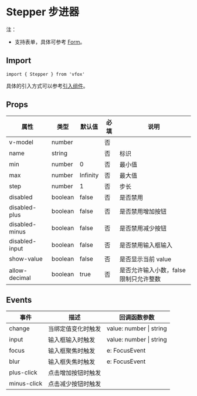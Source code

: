 # Stepper 步进器

注：

- 支持表单，具体可参考 [Form](./Form.md)。

## Import

```
import { Stepper } from 'vfox'
```

具体的引入方式可以参考[引入组件](../guide/import.md)。

## Props

| 属性           | 类型    | 默认值   | 必填 | 说明                                   |
| -------------- | ------- | -------- | ---- | -------------------------------------- |
| v-model        | number  |          | 否   |
| name           | string  |          | 否   | 标识                                   |
| min            | number  | 0        | 否   | 最小值                                 |
| max            | number  | Infinity | 否   | 最大值                                 |
| step           | number  | 1        | 否   | 步长                                   |
| disabled       | boolean | false    | 否   | 是否禁用                               |
| disabled-plus  | boolean | false    | 否   | 是否禁用增加按钮                       |
| disabled-minus | boolean | false    | 否   | 是否禁用减少按钮                       |
| disabled-input | boolean | false    | 否   | 是否禁用输入框输入                     |
| show-value     | boolean | false    | 否   | 是否显示当前 value                     |
| allow-decimal  | boolean | true     | 否   | 是否允许输入小数，false 限制只允许整数 |

## Events

| 事件        | 描述               | 回调函数参数            |
| ----------- | ------------------ | ----------------------- |
| change      | 当绑定值变化时触发 | value: number \| string |
| input       | 输入框输入时触发   | value: number \| string |
| focus       | 输入框聚焦时触发   | e: FocusEvent           |
| blur        | 输入框失焦时触发   | e: FocusEvent           |
| plus-click  | 点击增加按钮时触发 |                         |
| minus-click | 点击减少按钮时触发 |                         |
